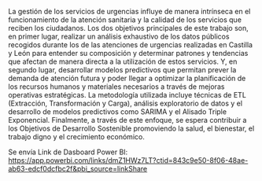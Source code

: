 La gestión de los servicios de urgencias influye de manera intrínseca en el funcionamiento de la atención sanitaria y la calidad de los servicios que reciben los ciudadanos. Los dos objetivos principales de este trabajo son, en primer lugar, realizar un análisis exhaustivo de los datos públicos recogidos durante los de las atenciones de urgencias realizadas en Castilla y León para entender su composición y determinar patrones y tendencias que afectan de manera directa a la utilización de estos servicios. Y, en segundo lugar, desarrollar modelos predictivos que permitan prever la demanda de atención futura y poder llegar a optimizar la planificación de los recursos humanos y materiales necesarios a través de mejoras operativas estratégicas. La metodología utilizada incluye técnicas de ETL (Extracción, Transformación y Carga), análisis exploratorio de datos y el desarrollo de modelos predictivos como SARIMA y el Alisado Triple Exponencial.  Finalmente, a través de este enfoque, se espera contribuir a los Objetivos de Desarrollo Sostenible promoviendo la salud, el bienestar, el trabajo digno y el crecimiento económico.

Se envía Link de Dasboard Power BI: https://app.powerbi.com/links/dmZ1HWz7LT?ctid=843c9e50-8f06-48ae-ab63-edcf0dcfbc2f&pbi_source=linkShare
